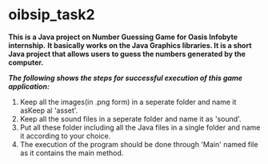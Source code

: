 # oibsip_task2
**This is a Java project on Number Guessing Game for Oasis Infobyte internship.**
**It basically works on the Java Graphics libraries. It is a short Java project that allows users to guess the numbers generated by the computer.**

***The following shows the steps for successful execution of this game application:***

1. Keep all the images(in .png form) in a seperate folder and name it asKeep al 'asset'.
2. Keep all the sound files in a seperate folder and name it as 'sound'.
3. Put all these folder including all the Java files in a single folder and name it according to your choice.
4. The execution of the program should be done through 'Main' named file as it contains the main method.
